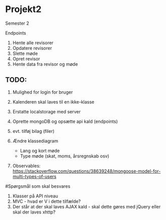 # Projekt2
Semester 2


Endpoints
1. Hente alle revisorer
2. Opdatere revisorer
3. Slette møde
4. Opret revisor
5. Hente data fra revisor og møde


TODO:
-

1. Mulighed for login for bruger
2. Kalenderen skal laves til en ikke-klasse
3. Erstatte localstorage med server
4. Oprette mongoDB og opsætte api kald (endpoints)
5. evt. tilføj bilag (filer)
6. Ændre klassediagram
   - Lang og kort møde
   - Type møde (skat, moms, årsregnskab osv)

7. Observables: https://stackoverflow.com/questions/38639248/mongoose-model-for-multi-types-of-users


#Spørgsmål som skal besvares

1. Klasser på API niveau
2. MVC - hvad er V i dette tilfælde?
3. Der står at der skal laves AJAX kald - skal dette gøres med jQuery eller skal der laves xhttp?

